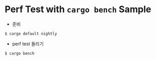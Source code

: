 # Perf Test with `cargo bench` Sample
- 준비
```
$ cargo default nightly
```

- perf test 돌리기
```
$ cargo bench
```
